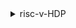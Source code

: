 <details>
  <summary>risc-v-HDP</summary>
    The Product Based RISC-V Skilling Program is a  six-week course that embarks on a journey through the RISC-V Instruction Set Architecture (ISA), aimed at providing both a theoretical foundation and hands-on experience.

-In these course we will understand how apps software will be converted binary .
- Then We will understand how binary is passed into the hardware.
  <details>
  <summary>Week0</summary>

  ## Week0
  1. overview of the course and installed vdi file.
  </details>
  <details>
    
  <summary>week1</summary>

  ## Week1 
1. representation of negative numbers using signed,1's complement and 2's complement and problems have been revised.
2. Assignment : C code to assembly level
3. execute a c program  using gcc complier and convert into assemble by riscv complier
4. debug the instructions using spike simulator.
5. 


## [Week2](week2)
1. Cpu performace
2. RISC-V architecture
3. coverted c porgrams using riscv gcc complier and cal the performace 
